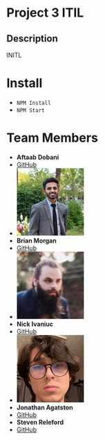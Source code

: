 # Project 3 ITIL

## Description
INITL


# Install
- `NPM Install`
- `NPM Start`



# Team Members

- **Aftaab Dobani**
- [GitHub](https://github.com/aftaab-dobani)
- ![alt text](taab.jpg)
- **Brian Morgan**
- [GitHub](https://github.com/N-Person)
- ![alt text](brian.jpg)
- **Nick Ivaniuc**
- [GitHub](https://github.com/nivaniuc)
- ![alt text](nick.jpg)
- **Jonathan Agatston**
- [GitHub](https://www.example.com)
- **Steven Releford**
- [GitHub](https://www.example.com)



